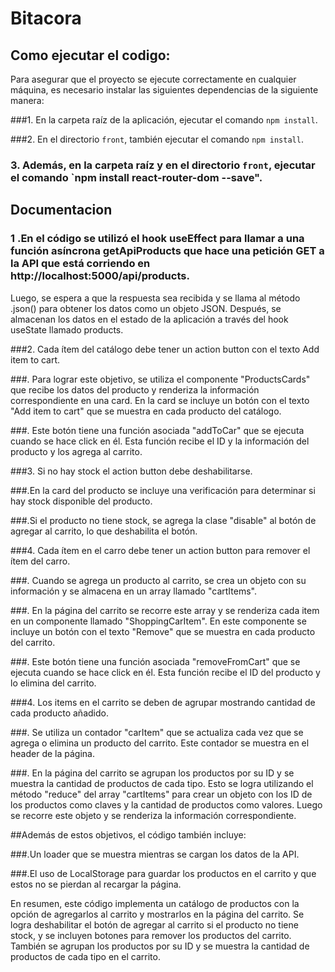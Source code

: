 # Bitacora

## Como ejecutar el codigo: 

Para asegurar que el proyecto se ejecute correctamente en cualquier máquina, es necesario instalar las siguientes dependencias de la siguiente manera:

###1. En la carpeta raíz de la aplicación, ejecutar el comando `npm install`.

###2. En el directorio `front`, también ejecutar el comando `npm install`.

### 3. Además, en la carpeta raíz y en el directorio `front`, ejecutar el comando `npm install react-router-dom --save".

## Documentacion

### 1 .En el código se utilizó el hook useEffect para llamar a una función asíncrona getApiProducts que hace una petición GET a la API que está corriendo en http://localhost:5000/api/products.

Luego, se espera a que la respuesta sea recibida y se llama al método .json() para obtener los datos como un objeto JSON. Después, se almacenan los datos en el estado de la aplicación a través del hook useState llamado products.

###2. Cada ítem del catálogo debe tener un action button con el texto Add item to cart.

###. Para lograr este objetivo, se utiliza el componente "ProductsCards" que recibe los datos del producto y renderiza la información correspondiente en una card. En la card se incluye un botón con el texto "Add item to cart" que se muestra en cada producto del catálogo.

###. Este botón tiene una función asociada "addToCar" que se ejecuta cuando se hace click en él. Esta función recibe el ID y la información del producto y los agrega al carrito.

###3. Si no hay stock el action button debe deshabilitarse.

###.En la card del producto se incluye una verificación para determinar si hay stock disponible del producto.

###.Si el producto no tiene stock, se agrega la clase "disable" al botón de agregar al carrito, lo que deshabilita el botón.

###4. Cada ítem en el carro debe tener un action button para remover el ítem del carro.

###. Cuando se agrega un producto al carrito, se crea un objeto con su información y se almacena en un array llamado "cartItems".

###. En la página del carrito se recorre este array y se renderiza cada item en un componente llamado "ShoppingCarItem". En este componente se incluye un botón con el texto "Remove" que se muestra en cada producto del carrito.

###. Este botón tiene una función asociada "removeFromCart" que se ejecuta cuando se hace click en él. Esta función recibe el ID del producto y lo elimina del carrito.

###4. Los items en el carrito se deben de agrupar mostrando cantidad de cada producto añadido.

###. Se utiliza un contador "carItem" que se actualiza cada vez que se agrega o elimina un producto del carrito. Este contador se muestra en el header de la página.

###. En la página del carrito se agrupan los productos por su ID y se muestra la cantidad de productos de cada tipo. Esto se logra utilizando el método "reduce" del array "cartItems" para crear un objeto con los ID de los productos como claves y la cantidad de productos como valores. Luego se recorre este objeto y se renderiza la información correspondiente.

##Además de estos objetivos, el código también incluye:

###.Un loader que se muestra mientras se cargan los datos de la API.

###.El uso de LocalStorage para guardar los productos en el carrito y que estos no se pierdan al recargar la página.

En resumen, este código implementa un catálogo de productos con la opción de agregarlos al carrito y mostrarlos en la página del carrito. Se logra deshabilitar el botón de agregar al carrito si el producto no tiene stock, y se incluyen botones para remover los productos del carrito. También se agrupan los productos por su ID y se muestra la cantidad de productos de cada tipo en el carrito.